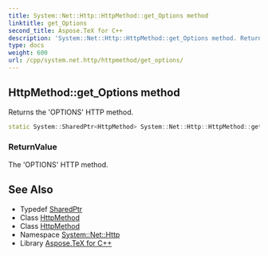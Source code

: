 ```yaml
---
title: System::Net::Http::HttpMethod::get_Options method
linktitle: get_Options
second_title: Aspose.TeX for C++
description: 'System::Net::Http::HttpMethod::get_Options method. Returns the ''OPTIONS'' HTTP method in C++.'
type: docs
weight: 600
url: /cpp/system.net.http/httpmethod/get_options/
---
```

## HttpMethod::get_Options method


Returns the 'OPTIONS' HTTP method.

```cpp
static System::SharedPtr<HttpMethod> System::Net::Http::HttpMethod::get_Options()
```


### ReturnValue

The 'OPTIONS' HTTP method.

## See Also

* Typedef [SharedPtr](../../../system/sharedptr/)
* Class [HttpMethod](../)
* Class [HttpMethod](../)
* Namespace [System::Net::Http](../../)
* Library [Aspose.TeX for C++](../../../)
